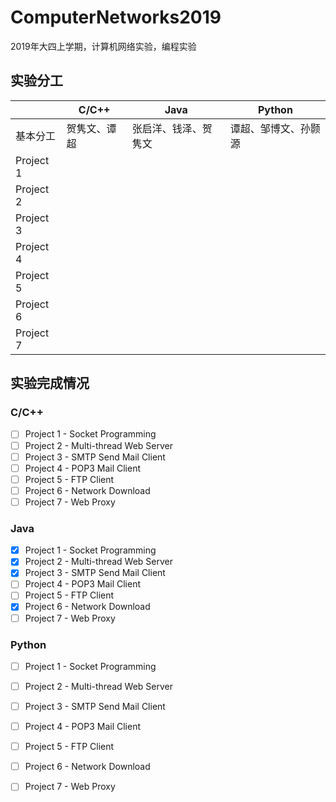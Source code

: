 # ComputerNetworks2019

2019年大四上学期，计算机网络实验，编程实验

## 实验分工

|           | C/C++        | Java                 | Python               |
| --------- | ------------ | -------------------- | -------------------- |
| 基本分工  | 贺隽文、谭超 | 张启洋、钱泽、贺隽文 | 谭超、邹博文、孙颢源 |
| Project 1 |              |                      |                      |
| Project 2 |              |                      |                      |
| Project 3 |              |                      |                      |
| Project 4 |              |                      |                      |
| Project 5 |              |                      |                      |
| Project 6 |              |                      |                      |
| Project 7 |              |                      |                      |



## 实验完成情况

### C/C++

- [ ] Project 1 - Socket Programming
- [ ] Project 2 - Multi-thread Web Server
- [ ] Project 3 - SMTP Send Mail Client
- [ ] Project 4 - POP3 Mail Client
- [ ] Project 5 - FTP Client
- [ ] Project 6 - Network Download
- [ ] Project 7 - Web Proxy

### Java

- [x] Project 1 - Socket Programming
- [x] Project 2 - Multi-thread Web Server
- [x] Project 3 - SMTP Send Mail Client
- [ ] Project 4 - POP3 Mail Client
- [ ] Project 5 - FTP Client
- [x] Project 6 - Network Download
- [ ] Project 7 - Web Proxy

### Python

- [ ] Project 1 - Socket Programming
- [ ] Project 2 - Multi-thread Web Server
- [ ] Project 3 - SMTP Send Mail Client
- [ ] Project 4 - POP3 Mail Client
- [ ] Project 5 - FTP Client
- [ ] Project 6 - Network Download
- [ ] Project 7 - Web Proxy

